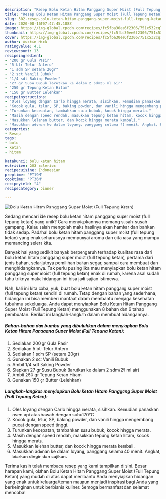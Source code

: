 ```yaml
---
description: "Resep Bolu Ketan Hitam Panggang Super Moist (Full Tepung Ketan), Bikin Ngiler"
title: "Resep Bolu Ketan Hitam Panggang Super Moist (Full Tepung Ketan), Bikin Ngiler"
slug: 302-resep-bolu-ketan-hitam-panggang-super-moist-full-tepung-ketan-bikin-ngiler
date: 2020-08-16T07:47:45.188Z
image: https://img-global.cpcdn.com/recipes/fc5fba30ee6f2306/751x532cq70/bolu-ketan-hitam-panggang-super-moist-full-tepung-ketan-foto-resep-utama.jpg
thumbnail: https://img-global.cpcdn.com/recipes/fc5fba30ee6f2306/751x532cq70/bolu-ketan-hitam-panggang-super-moist-full-tepung-ketan-foto-resep-utama.jpg
cover: https://img-global.cpcdn.com/recipes/fc5fba30ee6f2306/751x532cq70/bolu-ketan-hitam-panggang-super-moist-full-tepung-ketan-foto-resep-utama.jpg
author: Austin Mack
ratingvalue: 4.1
reviewcount: 13
recipeingredient:
- "200 gr Gula Pasir"
- "5 btr Telur Antero"
- "1 sdm SP setara 20gr"
- "2 sct Vanili Bubuk"
- "1/4 sdt Baking Powder"
- "27 gr Susu Bubuk larutkan ke dalam 2 sdm25 ml air"
- "250 gr Tepung Ketan Hitam"
- "150 gr Butter Lelehkan"
recipeinstructions:
- "Oles loyang dengan Carlo hingga merata, sisihkan. Kemudian panaskan oven api atas bawah dengan suhu170°C."
- "Kocok gula, telur, SP, baking powder, dan vanili hingga mengembang pucat dengan speed tinggi."
- "Turunkan kecepatan, tambahkan susu bubuk, kocok hingga merata."
- "Masih dengan speed rendah, masukkan tepung ketan hitam, kocok hingga merata."
- "Masukkan lelehan butter, dan kocok hingga merata kembali."
- "Masukkan adonan ke dalam loyang, panggang selama 40 menit. Angkat, biarkan dingin dan sajikan."
categories:
- Resep
tags:
- bolu
- ketan
- hitam

katakunci: bolu ketan hitam 
nutrition: 283 calories
recipecuisine: Indonesian
preptime: "PT19M"
cooktime: "PT36M"
recipeyield: "4"
recipecategory: Dinner

---
```



![Bolu Ketan Hitam Panggang Super Moist (Full Tepung Ketan)](https://img-global.cpcdn.com/recipes/fc5fba30ee6f2306/751x532cq70/bolu-ketan-hitam-panggang-super-moist-full-tepung-ketan-foto-resep-utama.jpg)

Sedang mencari ide resep bolu ketan hitam panggang super moist (full tepung ketan) yang unik? Cara menyiapkannya memang susah-susah gampang. Kalau salah mengolah maka hasilnya akan hambar dan bahkan tidak sedap. Padahal bolu ketan hitam panggang super moist (full tepung ketan) yang enak seharusnya mempunyai aroma dan cita rasa yang mampu memancing selera kita.

Banyak hal yang sedikit banyak berpengaruh terhadap kualitas rasa dari bolu ketan hitam panggang super moist (full tepung ketan), pertama dari jenis bahan, selanjutnya pemilihan bahan segar, sampai cara membuat dan menghidangkannya. Tak perlu pusing jika mau menyiapkan bolu ketan hitam panggang super moist (full tepung ketan) enak di rumah, karena asal sudah tahu triknya maka hidangan ini bisa jadi sajian istimewa.




Nah, kali ini kita coba, yuk, buat bolu ketan hitam panggang super moist (full tepung ketan) sendiri di rumah. Tetap dengan bahan yang sederhana, hidangan ini bisa memberi manfaat dalam membantu menjaga kesehatan tubuhmu sekeluarga. Anda dapat menyiapkan Bolu Ketan Hitam Panggang Super Moist (Full Tepung Ketan) menggunakan 8 bahan dan 6 tahap pembuatan. Berikut ini langkah-langkah dalam membuat hidangannya.

<!--inarticleads1-->

##### Bahan-bahan dan bumbu yang dibutuhkan dalam menyiapkan Bolu Ketan Hitam Panggang Super Moist (Full Tepung Ketan):

1. Sediakan 200 gr Gula Pasir
1. Sediakan 5 btr Telur Antero
1. Sediakan 1 sdm SP (setara 20gr)
1. Gunakan 2 sct Vanili Bubuk
1. Ambil 1/4 sdt Baking Powder
1. Siapkan 27 gr Susu Bubuk (larutkan ke dalam 2 sdm/25 ml air)
1. Ambil 250 gr Tepung Ketan Hitam
1. Gunakan 150 gr Butter (Lelehkan)




<!--inarticleads2-->

##### Langkah-langkah menyiapkan Bolu Ketan Hitam Panggang Super Moist (Full Tepung Ketan):

1. Oles loyang dengan Carlo hingga merata, sisihkan. Kemudian panaskan oven api atas bawah dengan suhu170°C.
1. Kocok gula, telur, SP, baking powder, dan vanili hingga mengembang pucat dengan speed tinggi.
1. Turunkan kecepatan, tambahkan susu bubuk, kocok hingga merata.
1. Masih dengan speed rendah, masukkan tepung ketan hitam, kocok hingga merata.
1. Masukkan lelehan butter, dan kocok hingga merata kembali.
1. Masukkan adonan ke dalam loyang, panggang selama 40 menit. Angkat, biarkan dingin dan sajikan.




Terima kasih telah membaca resep yang kami tampilkan di sini. Besar harapan kami, olahan Bolu Ketan Hitam Panggang Super Moist (Full Tepung Ketan) yang mudah di atas dapat membantu Anda menyiapkan hidangan yang enak untuk keluarga/teman maupun menjadi inspirasi bagi Anda yang berkeinginan untuk berbisnis kuliner. Semoga bermanfaat dan selamat mencoba!
